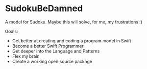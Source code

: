 # SudokuBeDamned

A model for Sudoku. Maybe this will solve, for me, my frustrations :)

Goals:

- Get better at creating and coding a program model in Swift
- Become a better Swift Programmer
- Get deeper into the Language and Patterns
- Flex my brain
- Create a working open source package
